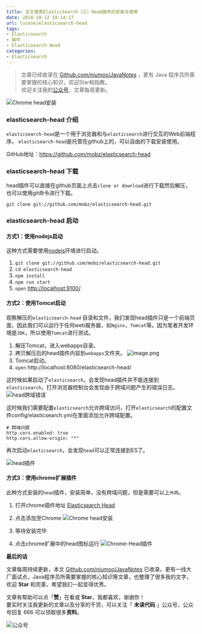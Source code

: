 ```yaml
---
title: 全文搜索ElasticSearch（三）Head插件的安装与使用
date: 2018-10-12 19:14:17
url: lucene/elasticsearch-head
tags:
- Elasticsearch
- 插件
- Elasticsearch Head
categories:
- Elasticsearch
---
```


> 文章已经收录在 [Github.com/niumoo/JavaNotes](https://github.com/niumoo/JavaNotes) ，更有 Java 程序员所需要掌握的核心知识，欢迎Star和指教。  
> 欢迎关注我的[公众号](https://github.com/niumoo/JavaNotes#%E5%85%AC%E4%BC%97%E5%8F%B7)，文章每周更新。


![Chrome head安装](https://cdn.jsdelivr.net/gh/niumoo/cdn-assets/2019/36fc267332d7fa3aeb1a49fb651c48bc.png)
### elasticsearch-head 介绍

`elasticsearch-head`是一个用于浏览器和与`elasticsearch`进行交互的Web前端程序。 `elasticsearch-head`是托管在github上的，可以自由的下载安装使用。

GitHub地址：https://github.com/mobz/elasticsearch-head
<!-- more -->
### elasticsearch-head 下载

head插件可以直接在github页面上点击`clone or download`进行下载然后解压，也可以使用git命令进行下载。  

`git clone git://github.com/mobz/elasticsearch-head.git`

### elasticsearch-head 启动

#### 方式1：使用nodejs启动

这种方式需要使用[nodejs](https://nodejs.org/en/download/)环境进行启动。

1. `git clone git://github.com/mobz/elasticsearch-head.git`
1. `cd elasticsearch-head`
1. `npm install`
1. `npm run start`
1. `open` <http://localhost:9100/>

#### 方式2：使用Tomcat启动

观察解压的`elasticsearch-head` 目录和文件，我们发现head插件只是一个前端页面，因此我们可以运行于任何web服务器，如`Nginx`，`Tomcat`等。因为笔者开发环境是`JDK`，所以使用`Tomcat`进行测试。
1. 解压Tomcat，进入webapps目录。
2. 拷贝解压后的head插件内容到`webapps`文件夹。
![image.png](https://cdn.jsdelivr.net/gh/niumoo/cdn-assets/2019/7405907d8c23c444dc105dc6c73997a5.png) 
3. Tomcat启动。
4. `open` http://localhost:8080/elasticsearch-head/

这时候如果启动了`elasticsearch`，会发现head插件并不能连接到`elasticsearch`，打开浏览器控制台会发现由于跨域问题产生的错误日志。
![head跨域错误](https://cdn.jsdelivr.net/gh/niumoo/cdn-assets/2019/5a54b9ec54e63d18f4fa3454a04ad548.png)

这时候我们需要配置`elasticsearch`允许跨域访问，打开`elasticsearch`的配置文件config/elasticsearch.yml在里面添加允许跨域配置。
```
# 跨域问题
http.cors.enabled: true
http.cors.allow-origin: "*"
```
再次启动`elasticsearch`，会发现`head`可以正常连接到ES了。

![head插件](https://cdn.jsdelivr.net/gh/niumoo/cdn-assets/2019/4d718cf7b7bba9f61c67cd6f7958b8df.png)

#### 方式3：使用chrome扩展插件
此种方式安装的`head`插件，安装简单，没有跨域问题，但是需要可以上`外网`。

1. 打开chrome插件地址 [Elasticsearch Head](https://chrome.google.com/webstore/detail/elasticsearch-head/ffmkiejjmecolpfloofpjologoblkegm/)

2. 点击添加至Chrome
    ![Chrome head安装](https://cdn.jsdelivr.net/gh/niumoo/cdn-assets/2019/36fc267332d7fa3aeb1a49fb651c48bc.png)
3. 等待安装完毕
4. 点击chrome扩展中的head图标运行
![Chrome-Head插件](https://cdn.jsdelivr.net/gh/niumoo/cdn-assets/2019/4e8dec7a1910de042607676b3e475796.png)


**最后的话**

文章每周持续更新，本文 [Github.com/niumoo/JavaNotes](https://github.com/niumoo/JavaNotes) 已收录。更有一线大厂面试点，Java程序员所需要掌握的核心知识等文章，也整理了很多我的文字，欢迎 **Star** 和完善，希望我们一起变得优秀。

文章有帮助可以点「**赞**」在看或 **Star**，我都喜欢，谢谢你！  
要实时关注我更新的文章以及分享的干货，可以关注「 **未读代码** 」公众号，公众号回复 666 可以领取很多**资料**。

![公众号](https://cdn.jsdelivr.net/gh/niumoo/cdn-assets@439f6a5f6bd130e2aec56f3527656d6edb487b91/webinfo/weixin-public.jpg)